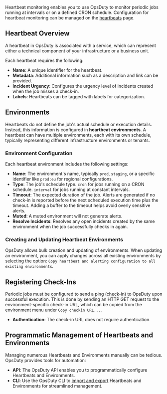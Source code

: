 Heartbeat monitoring enables you to use OpsDuty to monitor periodic jobs running
at intervals or on a defined CRON schedule. Configuration for heartbeat
monitoring can be managed on the [heartbeats](https://opsduty.io/app/heartbeats)
page.

## Heartbeat Overview

A heartbeat in OpsDuty is associated with a service, which can represent either
a technical component of your infrastructure or a business unit.

Each heartbeat requires the following:

- **Name**: A unique identifier for the heartbeat.
- **Metadata**: Additional information such as a description and link can be
  provided.
- **Incident Urgency**: Configures the urgency level of incidents created when
  the job misses a check-in.
- **Labels**: Heartbeats can be tagged with labels for categorization.

## Environments

Heartbeats do not define the job's actual schedule or execution details.
Instead, this information is configured in **heartbeat environments**. A
heartbeat can have multiple environments, each with its own schedule, typically
representing different infrastructure environments or tenants.

### Environment Configuration

Each heartbeat environment includes the following settings:

- **Name**: The environment's name, typically `prod`, `staging`, or a specific
  identifier like `prod:eu` for regional configurations.
- **Type**: The job's schedule type. `cron` for jobs running on a CRON schedule.
  `interval` for jobs running at constant intervals.
- **Timeout**: The expected duration of the job. Alerts are generated if no
  check-in is reported before the next scheduled execution time plus the
  timeout. Adding a buffer to the timeout helps avoid overly sensitive alerts.
- **Muted**: A muted environment will not generate alerts.
- **Resolve Incidents**: Resolves any open incidents created by the same
  environment when the job successfully checks in again.

### Creating and Updating Heartbeat Environments

OpsDuty allows bulk creation and updating of environments. When updating an
environment, you can apply changes across all existing environments by selecting
the option:
`Copy heartbeat and alerting configuration to all existing environments`.

## Registering Check-Ins

Periodic jobs must be configured to send a ping (check-in) to OpsDuty upon
successful execution. This is done by sending an HTTP GET request to the
environment-specific check-in URL, which can be copied from the environment menu
under `Copy checkin URL...`.

- **Authentication**: The check-in URL does not require authentication.

## Programmatic Management of Heartbeats and Environments

Managing numerous Heartbeats and Environments manually can be tedious. OpsDuty
provides tools for automation:

- **API**: The OpsDuty API enables you to programmatically configure Heartbeats
  and Environments.
- **CLI**: Use the OpsDuty CLI to
  [import and export](../cli/heartbeats.md#export-import) Heartbeats and
  Environments for streamlined management.
